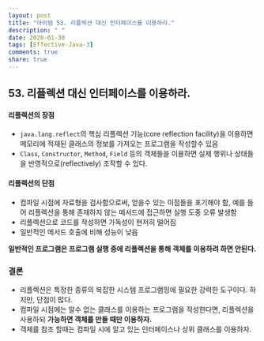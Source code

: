 ```yaml
---
layout: post
title: "아이템 53. 리플렉션 대신 인터페이스를 이용하라."
description: " "
date: 2020-01-30
tags: [Effective-Java-3]
comments: true
share: true
---
```


## 53. 리플렉션 대신 인터페이스를 이용하라.

#### 리플렉션의 장점
- ```java.lang.reflect```의 핵심 리플렉션 기능(core reflection facility)을 이용하면 
  메모리에 적재된 클래스의 정보를 가져오는 프로그램을 작성할수 있음
- ```Class```, ```Constructor```, ```Method```, ```Field``` 등의 객체들을 이용하면 
  실제 행위나 상태들을 반영적으로(reflectively) 조작할 수 있다.



#### 리플렉션의 단점
- 컴파일 시점에 자료형을 검사함으로써, 얻을수 있는 이점들을 포기해야 함, 
  예를 들어 리플렉션을 통해 존재하지 않는 메서드에 접근하면 실행 도중 오류 발생함
- 리플렉션으로 코드를 작성하면 가독성이 현저히 떨어짐
- 일반적인 메서드 호출에 비해 성능이 낮음



__일반적인 프로그램은 프로그램 실행 중에 리플렉션을 통해 객체를 이용하려 하면 안된다.__


### 결론
- 리플렉션은 특정한 종류의 복잡한 시스템 프로그램밍에 필요한 강력한 도구이다. 하지만, 단점이 많다.
- 컴파일 시점에는 알수 없는 클래스를 이용하는 프로그램을 작성한다면, 리플렉션을 사용하되 __가능하면 객체를 만들 때만 이용하자.__
- 객체를 참조 할때는 컴파일 시에 알고 있는 인터페이스나 상위 클래스를 이용하자.